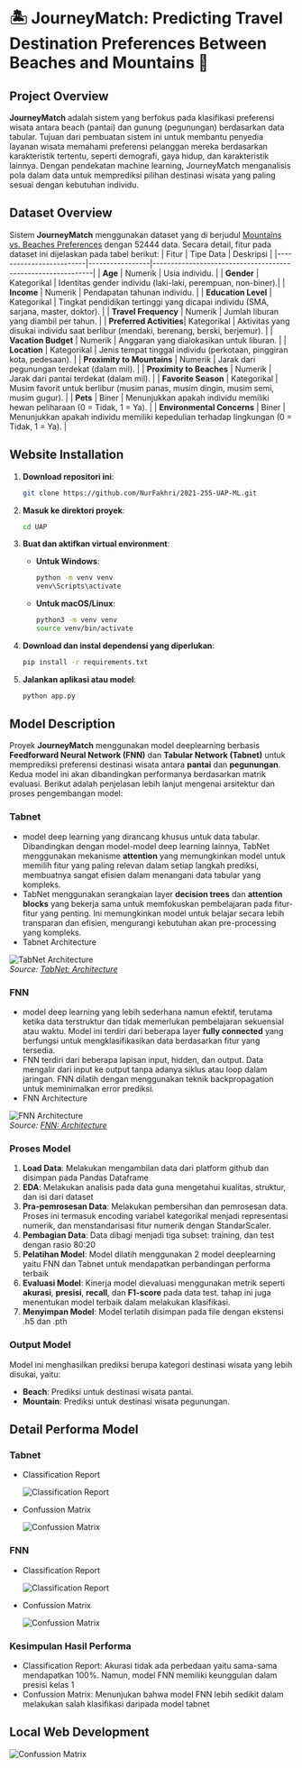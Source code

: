 # 🏝 JourneyMatch: Predicting Travel Destination Preferences Between Beaches and Mountains 🗻

## Project Overview 
**JourneyMatch** adalah sistem yang berfokus pada klasifikasi preferensi wisata antara beach (pantai) dan gunung (pegunungan) berdasarkan data tabular. Tujuan dari pembuatan sistem ini untuk membantu penyedia layanan wisata memahami preferensi pelanggan mereka berdasarkan karakteristik tertentu, seperti demografi, gaya hidup, dan karakteristik lainnya. Dengan pendekatan machine learning, JourneyMatch menganalisis pola dalam data untuk memprediksi pilihan destinasi wisata yang paling sesuai dengan kebutuhan individu. 

## Dataset Overview 
Sistem **JourneyMatch** menggunakan dataset yang di berjudul [Mountains vs. Beaches Preferences](https://www.kaggle.com/datasets/jahnavipaliwal/mountains-vs-beaches-preference) dengan 52444 data. Secara detail, fitur pada dataset ini dijelaskan pada tabel berikut:
| Fitur                   | Tipe Data       | Deskripsi                                                   |
|-------------------------|-----------------|-------------------------------------------------------------|
| **Age**                 | Numerik         | Usia individu.                                              |
| **Gender**              | Kategorikal     | Identitas gender individu (laki-laki, perempuan, non-biner).|
| **Income**              | Numerik         | Pendapatan tahunan individu.                                |
| **Education Level**     | Kategorikal     | Tingkat pendidikan tertinggi yang dicapai individu (SMA, sarjana, master, doktor). |
| **Travel Frequency**    | Numerik         | Jumlah liburan yang diambil per tahun.                      |
| **Preferred Activities**| Kategorikal     | Aktivitas yang disukai individu saat berlibur (mendaki, berenang, berski, berjemur). |
| **Vacation Budget**     | Numerik         | Anggaran yang dialokasikan untuk liburan.                   |
| **Location**            | Kategorikal     | Jenis tempat tinggal individu (perkotaan, pinggiran kota, pedesaan). |
| **Proximity to Mountains** | Numerik     | Jarak dari pegunungan terdekat (dalam mil).                 |
| **Proximity to Beaches** | Numerik        | Jarak dari pantai terdekat (dalam mil).                     |
| **Favorite Season**     | Kategorikal     | Musim favorit untuk berlibur (musim panas, musim dingin, musim semi, musim gugur). |
| **Pets**                | Biner           | Menunjukkan apakah individu memiliki hewan peliharaan (0 = Tidak, 1 = Ya). |
| **Environmental Concerns** | Biner       | Menunjukkan apakah individu memiliki kepedulian terhadap lingkungan (0 = Tidak, 1 = Ya). |

## Website Installation

1. **Download repositori ini**:
   ```bash
   git clone https://github.com/NurFakhri/2021-255-UAP-ML.git
   ```

2. **Masuk ke direktori proyek**:
   ```bash
   cd UAP
   ```

3. **Buat dan aktifkan virtual environment**:
   - **Untuk Windows**:
     ```bash
     python -m venv venv
     venv\Scripts\activate
     ```
   - **Untuk macOS/Linux**:
     ```bash
     python3 -m venv venv
     source venv/bin/activate
     ```

4. **Download dan instal dependensi yang diperlukan**:
   ```bash
   pip install -r requirements.txt
   ```

5. **Jalankan aplikasi atau model**:
   ```bash
   python app.py
   ```

## Model Description

Proyek **JourneyMatch** menggunakan model deeplearning berbasis **Feedforward Neural Network (FNN)** dan **Tabular Network (Tabnet)** untuk memprediksi preferensi destinasi wisata antara **pantai** dan **pegunungan**. Kedua model ini akan dibandingkan performanya berdasarkan matrik evaluasi. Berikut adalah penjelasan lebih lanjut mengenai arsitektur dan proses pengembangan model:

### Tabnet
- model deep learning yang dirancang khusus untuk data tabular. Dibandingkan dengan model-model deep learning lainnya, TabNet menggunakan mekanisme **attention** yang memungkinkan model untuk memilih fitur yang paling relevan dalam setiap langkah prediksi, membuatnya sangat efisien dalam menangani data tabular yang kompleks.
- TabNet menggunakan serangkaian layer **decision trees** dan **attention blocks** yang bekerja sama untuk memfokuskan pembelajaran pada fitur-fitur yang penting. Ini memungkinkan model untuk belajar secara lebih transparan dan efisien, mengurangi kebutuhan akan pre-processing yang kompleks.
- Tabnet Architecture
  
![TabNet Architecture](https://media.geeksforgeeks.org/wp-content/uploads/20210927063444/tabnetenc-660x341.JPG)  
*Source: [TabNet: Architecture](https://www.geeksforgeeks.org/tabnet/)*

### FNN
- model deep learning yang lebih sederhana namun efektif, terutama ketika data terstruktur dan tidak memerlukan pembelajaran sekuensial atau waktu. Model ini terdiri dari beberapa layer **fully connected** yang berfungsi untuk mengklasifikasikan data berdasarkan fitur yang tersedia.
- FNN terdiri dari beberapa lapisan input, hidden, dan output. Data mengalir dari input ke output tanpa adanya siklus atau loop dalam jaringan. FNN dilatih dengan menggunakan teknik backpropagation untuk meminimalkan error prediksi.
- FNN Architecture
  
![FNN Architecture](https://media.geeksforgeeks.org/wp-content/uploads/20240601001059/FNN-768.jpg)  
*Source: [FNN: Architecture](https://www.geeksforgeeks.org/feedforward-neural-network/)*

### Proses Model
1.  **Load Data**: Melakukan mengambilan data dari platform github dan disimpan pada Pandas Dataframe
2.  **EDA**: Melakukan analisis pada data guna mengetahui kualitas, struktur, dan isi dari dataset
3.  **Pra-pemrosesan Data**: Melakukan pembersihan dan pemrosesan data. Proses ini termasuk encoding variabel kategorikal menjadi representasi numerik, dan menstandarisasi fitur numerik dengan StandarScaler.
4. **Pembagian Data**: Data dibagi menjadi tiga subset: training, dan test dengan rasio 80:20
5. **Pelatihan Model**: Model dilatih menggunakan 2 model deeplearning yaitu FNN dan Tabnet untuk mendapatkan perbandingan performa terbaik
6. **Evaluasi Model**: Kinerja model dievaluasi menggunakan metrik seperti **akurasi**, **presisi**, **recall**, dan **F1-score** pada data test. tahap ini juga menentukan model terbaik dalam melakukan klasifikasi.
7. **Menyimpan Model**: Model terlatih disimpan pada file dengan ekstensi .h5 dan .pth

### Output Model
Model ini menghasilkan prediksi berupa kategori destinasi wisata yang lebih disukai, yaitu:
- **Beach**: Prediksi untuk destinasi wisata pantai.
- **Mountain**: Prediksi untuk destinasi wisata pegunungan.

## Detail Performa Model
### Tabnet
- Classification Report
  
  ![Classification Report](UAP/static/images/tabnet.png)
- Confussion Matrix
  
  ![Confussion Matrix](UAP/static/images/confusion%20matrix%20tabnet.png)


### FNN
- Classification Report
  
  ![Classification Report](UAP/static/images/fnn.png)
- Confussion Matrix
  
  ![Confussion Matrix](UAP/static/images/confusion%20matrix%20fnn.png)
### Kesimpulan Hasil Performa
- Classification Report: Akurasi tidak ada perbedaan yaitu sama-sama mendapatkan 100%. Namun, model FNN memiliki keunggulan dalam presisi kelas 1
- Confussion Matrix: Menunjukan bahwa model FNN lebih sedikit dalam melakukan salah klasifikasi daripada model tabnet

## Local Web Development
![Confussion Matrix](UAP/static/images/web%20page.png)

